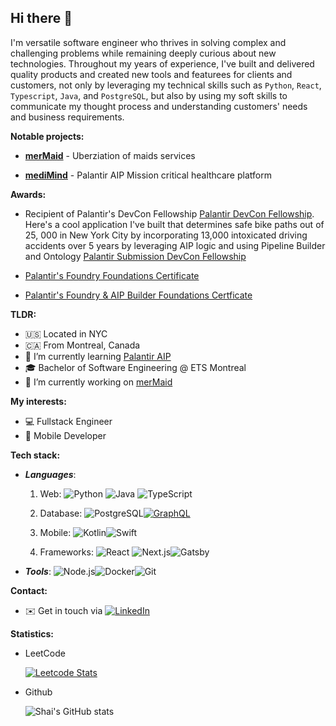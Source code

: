 ## Hi there 👋

I'm versatile software engineer who thrives in solving complex and challenging problems while remaining deeply curious about new technologies. Throughout my years of experience, I've built and delivered quality products and created new tools and featurees for clients and customers, not only by leveraging my technical skills such as `Python`, `React`, `Typescript`, `Java`, and `PostgreSQL`, but also by using my soft skills to communicate my thought process and understanding customers' needs and business requirements.

**Notable projects:**

- **[merMaid](https://github.com/ShaiBrin/mermaid)** - Uberziation of maids services

- **[mediMind](https://github.com/ShaiBrin/MediMind)** - Palantir AIP Mission critical healthcare platform


**Awards:**
- Recipient of Palantir's DevCon Fellowship [Palantir DevCon Fellowship](https://www.palantir.com/devcon/fellowship/).
  Here's a cool application I've built that determines safe bike paths out of 25, 000 in New York City by incorporating
  13,000 intoxicated driving accidents over 5 years by leveraging AIP logic and using Pipeline Builder and Ontology
  [Palantir Submission DevCon Fellowship](https://x.com/Frank_Lucas_08/status/1847370321692877007)

- [Palantir's Foundry Foundations Certificate](https://verify.skilljar.com/c/hcoeo9jqxz4k)
  
- [Palantir's Foundry & AIP Builder Foundations Certficate](https://verify.skilljar.com/c/7zdcwb9ofy95)
  
**TLDR:**
- 🇺🇸 Located in NYC
- 🇨🇦 From Montreal, Canada
- 🌱 I’m currently learning [Palantir AIP](https://build.palantir.com/)
- 🎓 Bachelor of Software Engineering @ ETS Montreal
- 🔭 I’m currently working on [merMaid](https://github.com/ShaiBrin/mermaid)

**My interests:**
- 💻 Fullstack Engineer
- 📱 Mobile Developer

**Tech stack:**
- ***Languages***:
  1. Web: ![Python](https://img.shields.io/badge/Python-3776AB?logo=python&logoColor=white) ![Java](https://img.shields.io/badge/Java-007396?logo=java&logoColor=white) ![TypeScript](https://img.shields.io/badge/TypeScript-3178C6?logo=typescript&logoColor=white)
  2. Database: ![PostgreSQL](https://img.shields.io/badge/PostgreSQL-336791?logo=postgresql&logoColor=white)[![GraphQL](https://img.shields.io/badge/GraphQL-E10098?logo=graphql&logoColor=white)](https://graphql.org/)

  3. Mobile: ![Kotlin](https://img.shields.io/badge/Kotlin-7F52FF?logo=kotlin&logoColor=white)![Swift](https://img.shields.io/badge/Swift-FA7343?logo=swift&logoColor=white)
  4. Frameworks: ![React](https://img.shields.io/badge/React-61DAFB?logo=react&logoColor=black)
![Next.js](https://img.shields.io/badge/Next.js-000000?logo=next.js&logoColor=white)![Gatsby](https://img.shields.io/badge/Gatsby-663399?logo=gatsby&logoColor=white)
- ***Tools***: ![Node.js](https://img.shields.io/badge/Node.js-339933?logo=node.js&logoColor=white)![Docker](https://img.shields.io/badge/Docker-2496ED?logo=docker&logoColor=white)![Git](https://img.shields.io/badge/Git-F05032?logo=git&logoColor=white)


**Contact:**
- ✉️ Get in touch via [![LinkedIn](https://img.shields.io/badge/LinkedIn-0077B5?logo=linkedin&logoColor=white)](https://www.linkedin.com/in/ishraq-sha/)


**Statistics:**
- LeetCode 
  
  [![Leetcode Stats](https://leetcard.jacoblin.cool/ShaiBrin?ext=heatmap)](https://leetcode.com/ShaiBrin)

- Github
  
  ![Shai's GitHub stats](https://github-readme-stats.vercel.app/api?username=shaibrin&show_icons=true&theme=radical)
